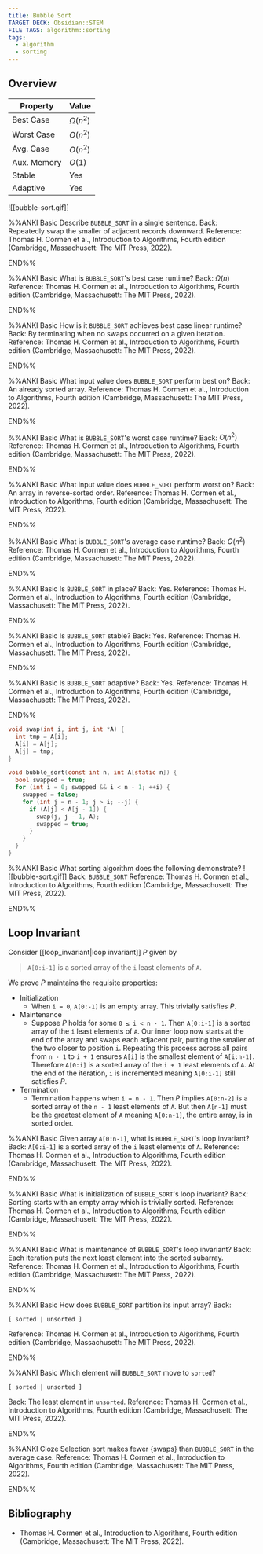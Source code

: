 ```yaml
---
title: Bubble Sort
TARGET DECK: Obsidian::STEM
FILE TAGS: algorithm::sorting
tags:
  - algorithm
  - sorting
---
```


## Overview

Property    | Value
----------- | --------
Best Case   | $\Omega(n^2)$
Worst Case  | $O(n^2)$
Avg. Case   | $O(n^2)$
Aux. Memory | $O(1)$
Stable      | Yes
Adaptive    | Yes

![[bubble-sort.gif]]

%%ANKI
Basic
Describe `BUBBLE_SORT` in a single sentence.
Back: Repeatedly swap the smaller of adjacent records downward.
Reference: Thomas H. Cormen et al., Introduction to Algorithms, Fourth edition (Cambridge, Massachusett: The MIT Press, 2022).
<!--ID: 1707589393196-->
END%%

%%ANKI
Basic
What is `BUBBLE_SORT`'s best case runtime?
Back: $\Omega(n)$
Reference: Thomas H. Cormen et al., Introduction to Algorithms, Fourth edition (Cambridge, Massachusett: The MIT Press, 2022).
<!--ID: 1707504634781-->
END%%

%%ANKI
Basic
How is it `BUBBLE_SORT` achieves best case linear runtime?
Back: By terminating when no swaps occurred on a given iteration.
Reference: Thomas H. Cormen et al., Introduction to Algorithms, Fourth edition (Cambridge, Massachusett: The MIT Press, 2022).
<!--ID: 1707504634782-->
END%%

%%ANKI
Basic
What input value does `BUBBLE_SORT` perform best on?
Back: An already sorted array.
Reference: Thomas H. Cormen et al., Introduction to Algorithms, Fourth edition (Cambridge, Massachusett: The MIT Press, 2022).
<!--ID: 1707504634784-->
END%%

%%ANKI
Basic
What is `BUBBLE_SORT`'s worst case runtime?
Back: $O(n^2)$
Reference: Thomas H. Cormen et al., Introduction to Algorithms, Fourth edition (Cambridge, Massachusett: The MIT Press, 2022).
<!--ID: 1707504634785-->
END%%

%%ANKI
Basic
What input value does `BUBBLE_SORT` perform worst on?
Back: An array in reverse-sorted order.
Reference: Thomas H. Cormen et al., Introduction to Algorithms, Fourth edition (Cambridge, Massachusett: The MIT Press, 2022).
<!--ID: 1707504634787-->
END%%

%%ANKI
Basic
What is `BUBBLE_SORT`'s average case runtime?
Back: $O(n^2)$
Reference: Thomas H. Cormen et al., Introduction to Algorithms, Fourth edition (Cambridge, Massachusett: The MIT Press, 2022).
<!--ID: 1707504634788-->
END%%

%%ANKI
Basic
Is `BUBBLE_SORT` in place?
Back: Yes.
Reference: Thomas H. Cormen et al., Introduction to Algorithms, Fourth edition (Cambridge, Massachusett: The MIT Press, 2022).
<!--ID: 1707504634789-->
END%%

%%ANKI
Basic
Is `BUBBLE_SORT` stable?
Back: Yes.
Reference: Thomas H. Cormen et al., Introduction to Algorithms, Fourth edition (Cambridge, Massachusett: The MIT Press, 2022).
<!--ID: 1707504634791-->
END%%

%%ANKI
Basic
Is `BUBBLE_SORT` adaptive?
Back: Yes.
Reference: Thomas H. Cormen et al., Introduction to Algorithms, Fourth edition (Cambridge, Massachusett: The MIT Press, 2022).
<!--ID: 1707504634792-->
END%%

```c
void swap(int i, int j, int *A) {
  int tmp = A[i];
  A[i] = A[j];
  A[j] = tmp;
}

void bubble_sort(const int n, int A[static n]) {
  bool swapped = true;
  for (int i = 0; swapped && i < n - 1; ++i) {
    swapped = false;
    for (int j = n - 1; j > i; --j) {
      if (A[j] < A[j - 1]) {
	    swap(j, j - 1, A);
	    swapped = true;
      }
    }
  }
}
```

%%ANKI
Basic
What sorting algorithm does the following demonstrate?
![[bubble-sort.gif]]
Back: `BUBBLE_SORT`
Reference: Thomas H. Cormen et al., Introduction to Algorithms, Fourth edition (Cambridge, Massachusett: The MIT Press, 2022).
<!--ID: 1707504634794-->
END%%

## Loop Invariant

Consider [[loop_invariant|loop invariant]] $P$ given by

> `A[0:i-1]` is a sorted array of the `i` least elements of `A`.

We prove $P$ maintains the requisite properties:

* Initialization
	* When `i = 0`, `A[0:-1]` is an empty array. This trivially satisfies $P$.
* Maintenance
	* Suppose $P$ holds for some `0 ≤ i < n - 1`. Then `A[0:i-1]` is a sorted array of the `i` least elements of `A`. Our inner loop now starts at the end of the array and swaps each adjacent pair, putting the smaller of the two closer to position `i`. Repeating this process across all pairs from `n - 1` to `i + 1` ensures `A[i]` is the smallest element of `A[i:n-1]`. Therefore `A[0:i]` is a sorted array of the `i + 1` least elements of `A`. At the end of the iteration, `i` is incremented meaning `A[0:i-1]` still satisfies $P$.
* Termination
	* Termination happens when `i = n - 1`. Then $P$ implies `A[0:n-2]` is a sorted array of the `n - 1` least elements of `A`. But then `A[n-1]` must be the greatest element of `A` meaning `A[0:n-1]`, the entire array, is in sorted order.

%%ANKI
Basic
Given array `A[0:n-1]`, what is `BUBBLE_SORT`'s loop invariant?
Back: `A[0:i-1]` is a sorted array of the `i` least elements of `A`.
Reference: Thomas H. Cormen et al., Introduction to Algorithms, Fourth edition (Cambridge, Massachusett: The MIT Press, 2022).
<!--ID: 1707504634796-->
END%%

%%ANKI
Basic
What is initialization of `BUBBLE_SORT`'s loop invariant?
Back: Sorting starts with an empty array which is trivially sorted.
Reference: Thomas H. Cormen et al., Introduction to Algorithms, Fourth edition (Cambridge, Massachusett: The MIT Press, 2022).
<!--ID: 1707504634797-->
END%%

%%ANKI
Basic
What is maintenance of `BUBBLE_SORT`'s loop invariant?
Back: Each iteration puts the next least element into the sorted subarray.
Reference: Thomas H. Cormen et al., Introduction to Algorithms, Fourth edition (Cambridge, Massachusett: The MIT Press, 2022).
<!--ID: 1707504634798-->
END%%

%%ANKI
Basic
How does `BUBBLE_SORT` partition its input array?
Back:
```
[ sorted | unsorted ]
```
Reference: Thomas H. Cormen et al., Introduction to Algorithms, Fourth edition (Cambridge, Massachusett: The MIT Press, 2022).
<!--ID: 1707504634800-->
END%%

%%ANKI
Basic
Which element will `BUBBLE_SORT` move to `sorted`?
```
[ sorted | unsorted ]
```
Back: The least element in `unsorted`.
Reference: Thomas H. Cormen et al., Introduction to Algorithms, Fourth edition (Cambridge, Massachusett: The MIT Press, 2022).
<!--ID: 1707504634801-->
END%%

%%ANKI
Cloze
Selection sort makes fewer {swaps} than `BUBBLE_SORT` in the average case.
Reference: Thomas H. Cormen et al., Introduction to Algorithms, Fourth edition (Cambridge, Massachusett: The MIT Press, 2022).
<!--ID: 1707504634803-->
END%%

## Bibliography

* Thomas H. Cormen et al., Introduction to Algorithms, Fourth edition (Cambridge, Massachusett: The MIT Press, 2022).
